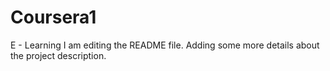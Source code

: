# Coursera1
E - Learning
I am editing the README file. Adding some more details about the project description.
